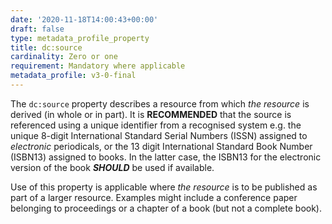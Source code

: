 ```yaml
---
date: '2020-11-18T14:00:43+00:00'
draft: false
type: metadata_profile_property
title: dc:source
cardinality: Zero or one
requirement: Mandatory where applicable
metadata_profile: v3-0-final
---
```


The `dc:source` property describes a resource from which *the resource* is derived (in whole or in part). It is **RECOMMENDED** that the source is referenced using a unique identifier from a recognised system e.g. the unique 8-digit International Standard Serial Numbers (ISSN) assigned to *electronic* periodicals, or the 13 digit International Standard Book Number (ISBN13) assigned to books. In the latter case, the ISBN13 for the electronic version of the book ***SHOULD*** be used if available.

Use of this property is applicable where *the resource* is to be published as part of a larger resource. Examples might include a conference paper belonging to proceedings or a chapter of a book (but not a complete book).
